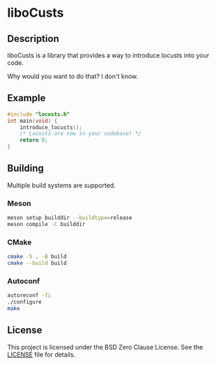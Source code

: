 # liboCusts

## Description
liboCusts is a library that provides a way to introduce locusts into your code.

Why would you want to do that? I don't know.

## Example
```c
#include "locusts.h"
int main(void) {
	introduce_locusts();
	/* Locusts are now in your codebase! */
	return 0;
}
```

## Building
Multiple build systems are supported.

### Meson
```sh
meson setup builddir --buildtype=release
meson compile -C builddir
```

### CMake
```sh
cmake -S . -B build
cmake --build build
```

### Autoconf
```sh
autoreconf -fi
./configure
make
```


## License
This project is licensed under the BSD Zero Clause License. See the [LICENSE](LICENSE) file for details.
```

